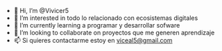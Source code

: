 - 👋 Hi, I’m @Vivicer5
- 👀 I’m interested in  todo lo relacionado con ecosistemas digitales
- 🌱 I’m currently learning  a programar y desarrollar sofware
- 💞️ I’m looking to collaborate on  proyectos que  me generen aprendizaje
- 📫  Si quieres contactarme estoy en viceal5@gmail.com

<!---
Vivicer5/Vivicer5 is a ✨ special ✨ repository because its `README.md` (this file) appears on your GitHub profile.
You can click the Preview link to take a look at your changes.
--->
